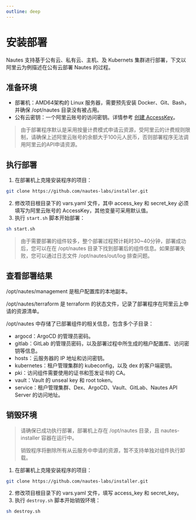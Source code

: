 ```yaml
---
outline: deep
---
```


# 安装部署
Nautes 支持基于公有云、私有云、主机、及 Kubernets 集群进行部署，下文以阿里云为例描述在公有云部署 Nautes 的过程。

## 准备环境
- 部署机：AMD64架构的 Linux 服务器，需要预先安装 Docker、Git、Bash，并确保 /opt/nautes 目录没有被占用。
- 公有云密钥：一个阿里云账号的访问密钥。详情参考 [创建 AccessKey](https://help.aliyun.com/document_detail/116401.html)。

> 由于部署程序默认是采用按量计费模式申请云资源，受阿里云的计费规则限制，请确保上述阿里云账号的余额大于100元人民币，否则部署程序无法调用阿里云的API申请资源。

## 执行部署
1. 在部署机上克隆安装程序的项目：
```bash
git clone https://github.com/nautes-labs/installer.git
```
2. 修改项目根目录下的 vars.yaml 文件，其中 access_key 和 secret_key 必须填写为阿里云账号的 AccessKey，其他变量可采用默认值。
3. 执行 `start.sh` 脚本开始部署：
```bash
sh start.sh
```
> 由于需要部署的组件较多，整个部署过程预计耗时30~40分钟，部署成功后，您可以在在 /opt/nautes 目录下找到部署后的组件信息。如果部署失败，您可以通过日志文件 /opt/nautes/out/log 排查问题。

## 查看部署结果
/opt/nautes/management 是租户配置库的本地副本。

/opt/nautes/terraform 是 terraform 的状态文件，记录了部署程序在阿里云上申请的资源清单。

/opt/nautes 中存储了已部署组件的相关信息，包含多个子目录：

- argocd：ArgoCD 的管理员密码。
- gitlab：GitLab 的管理员密码，以及部署过程中所生成的租户配置库、访问密钥等信息。
- hosts：云服务器的 IP 地址和访问密钥。
- kubernetes：租户管理集群的 kubeconfig，以及 dex 的客户端密钥。
- pki：访问组件需要使用的证书和签发证书的 CA。
- vault：Vault 的 unseal key 和 root token。
- service：租户管理集群、Dex、ArgoCD、Vault、GitLab、Nautes API Server 的访问地址。

## 销毁环境
> 请确保已成功执行部署，部署机上存在 /opt/nautes 目录，且 nautes-installer 容器在运行中。
>
> 销毁程序将删除所有从云服务中申请的资源，暂不支持单独对组件执行卸载。

1. 在部署机上克隆安装程序的项目：
```bash
git clone https://github.com/nautes-labs/installer.git
```
2. 修改项目根目录下的 vars.yaml 文件，填写 access_key 和 secret_key。
3. 执行 `destroy.sh` 脚本开始销毁环境：
```bash
sh destroy.sh
```